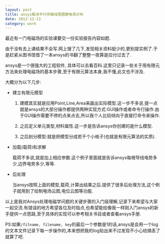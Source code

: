 ```yaml
---
layout: post
title: ansys解决平行传输线周围静电场分布
date: 2012-12-13
category: work
---
```


最近有一门电磁场的实验课要交一份实验报告内容如题.

由于没有去上课结果不会写.网上搜了几下,发现相关资料挺少的,更别提实例了.于是赶紧从图书馆借了一本ansys的书翻了整整一夜算是应付过去了.

ansys是一个很强大的工程软件, 具体可以去看百科.这里只记录一些关于用有限元方法来处理电磁场的基本步骤,至于有限元算法本身,我不懂,此文也不涉及.

大概分为以下几步:

* 建立有限元模型

    1. 建模其实就是应用Point,Line,Area来画出实际模型.这一步不多说.提一点就是ansys的大部分操作都提供两种实现方式:GUI操作或者命令行操作.由于GUI操作需要不停的点来点去,所以我个人比较倾向于直接打命令来操作.

    2. 之后定义单元类型,材料属性.这一步是告诉ansys你创建的是什么模型.

    3. 之后剖分模型:就是把模型分成若干个小格子(也就是有限元算法的实质).

* 加载(载荷)和求解

    载荷不多说,就是加上相应参数.这个例子里面就是告诉ansys每根导线电势多少,边界电势多少,等等.

* 后处理

    当ansys按照上面的模型,载荷,计算出结果之后.提供了很多后处理方法,这个例子就用到了绘制电场云图,电位云图等功能.

以上是我对Ansys处理电磁学问题的关键步骤的入门级理解,记录下来希望与大家一起交流.有错误的地方希望各位及时指点,也希望能给像我一样刚入门ansys的新手提供一点思路,至于具体的实现可以参考相关书目或者查看ansys手册.

PS:如果`/filname, filename, key`的最后一个参数是1的话,ansys是会用一个log的文本文件记录下每一步操作的,本来想把我的log贴出来不过发现不小心给搞丢了就算了吧.
